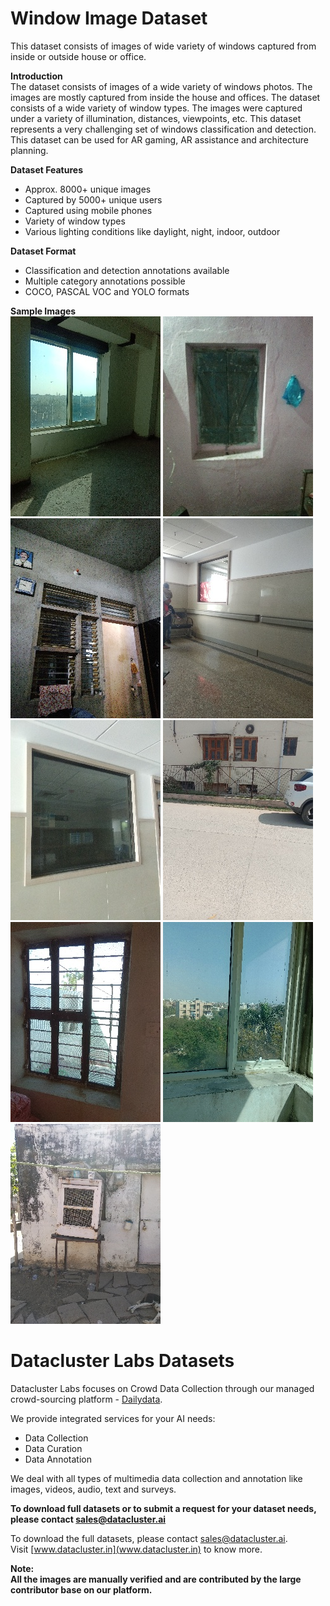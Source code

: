 # Window Image Dataset   

This dataset consists of images of wide variety of windows captured from inside or outside house or office.

**Introduction**    
The dataset consists of images of a wide variety of windows photos. The images are mostly captured from inside the house and offices. The dataset consists of a wide variety of window types. The images were captured under a variety of illumination, distances, viewpoints, etc. This dataset represents a very challenging set of windows classification and detection. This dataset can be used for AR gaming, AR assistance and architecture planning. 

**Dataset Features**  
* Approx. 8000+ unique images  
* Captured by 5000+ unique users  
* Captured using mobile phones
* Variety of window types      
* Various lighting conditions like daylight, night, indoor, outdoor

**Dataset Format**  
* Classification and detection annotations available  
* Multiple category annotations possible 
* COCO, PASCAL VOC and YOLO formats  
 

**Sample Images**  
![alt-text-2](sample_datasets/window(1).jpg "title-2") ![alt-text-2](sample_datasets/window(2).jpg "title-2") ![alt-text-2](sample_datasets/window(4).jpg "title-2") ![alt-text-2](sample_datasets/window(5).jpg "title-2") ![alt-text-2](sample_datasets/window(6).jpg "title-2") ![alt-text-2](sample_datasets/window(7).jpg "title-2") ![alt-text-2](sample_datasets/window(8).jpg "title-2") ![alt-text-2](sample_datasets/window(9).jpg "title-2") ![alt-text-2](sample_datasets/window(10).jpg "title-2") 



# Datacluster Labs Datasets

Datacluster Labs focuses on Crowd Data Collection through our managed crowd-sourcing platform - [Dailydata](https://play.google.com/store/apps/details?id=com.daily.data). 

We provide integrated services for your AI needs:  
* Data Collection  
* Data Curation  
* Data Annotation 

We deal with all types of multimedia data collection and annotation like images, videos, audio, text and surveys.

**To download full datasets or to submit a request for your dataset needs, please contact **sales@datacluster.ai****  

To download the full datasets, please contact [sales@datacluster.ai](sales@datacluster.ai).  
Visit [www.datacluster.in](www.datacluster.in) to know more.
    

**Note:**  
**All the images are manually verified and are contributed by the large contributor base on our platform.** 